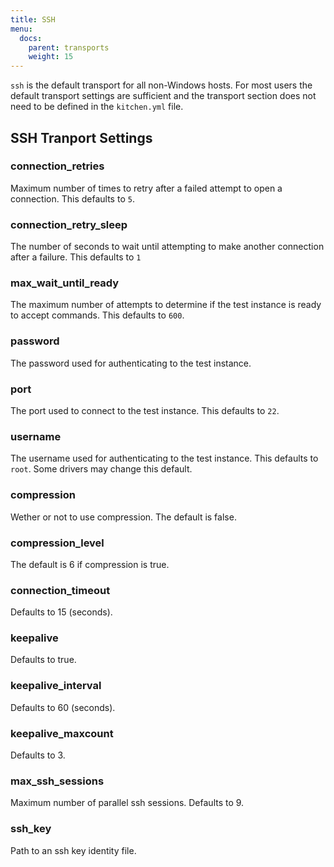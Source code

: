 ```yaml
---
title: SSH
menu:
  docs:
    parent: transports
    weight: 15
---
```


`ssh` is the default transport for all non-Windows hosts. For most users the default transport settings are sufficient and the transport section does not need to be defined in the `kitchen.yml` file.

## SSH Tranport Settings

### connection_retries

Maximum number of times to retry after a failed attempt to open a connection. This defaults to `5`.

### connection_retry_sleep

The number of seconds to wait until attempting to make another connection after a failure. This defaults to `1`

### max_wait_until_ready

The maximum number of attempts to determine if the test instance is ready to accept commands. This defaults to `600`.

### password

The password used for authenticating to the test instance.

### port

The port used to connect to the test instance. This defaults to `22`.

### username

The username used for authenticating to the test instance. This defaults to `root`. Some drivers may change this default.

### compression

Wether or not to use compression. The default is false.

### compression_level

The default is 6 if compression is true.

### connection_timeout

Defaults to 15 (seconds).

### keepalive

Defaults to true.

### keepalive_interval

Defaults to 60 (seconds).

### keepalive_maxcount

Defaults to 3.

### max_ssh_sessions

Maximum number of parallel ssh sessions. Defaults to 9.

### ssh_key

Path to an ssh key identity file.
